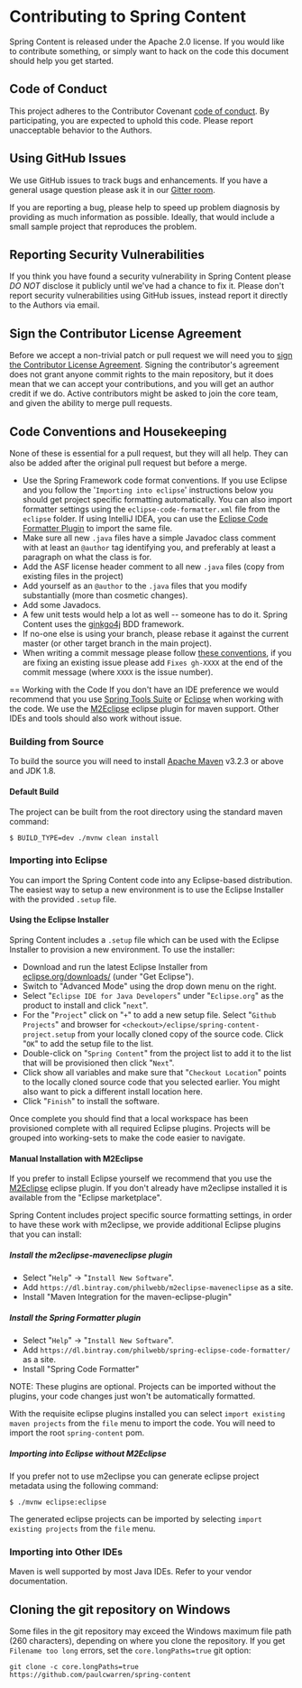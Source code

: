# Contributing to Spring Content

Spring Content is released under the Apache 2.0 license. If you would like to contribute
something, or simply want to hack on the code this document should help you get started.

## Code of Conduct
This project adheres to the Contributor Covenant [code of
conduct](CODE_OF_CONDUCT.md). By participating, you are expected to uphold this code. Please report
unacceptable behavior to the Authors.

## Using GitHub Issues
We use GitHub issues to track bugs and enhancements. If you have a general usage question
please ask it in our [Gitter room](https://gitter.im/spring-content/Lobby?utm_source=badge&utm_medium=badge&utm_campaign=pr-badge&utm_content=badge). 

If you are reporting a bug, please help to speed up problem diagnosis by providing as much
information as possible. Ideally, that would include a small sample project that reproduces the
problem.

## Reporting Security Vulnerabilities
If you think you have found a security vulnerability in Spring Content please *DO NOT*
disclose it publicly until we've had a chance to fix it. Please don't report security
vulnerabilities using GitHub issues, instead report it directly to the Authors via email.

## Sign the Contributor License Agreement
Before we accept a non-trivial patch or pull request we will need you to
[sign the Contributor License Agreement](https://cla-assistant.io/paulcwarren/spring-content).
Signing the contributor's agreement does not grant anyone commit rights to the main
repository, but it does mean that we can accept your contributions, and you will get an
author credit if we do.  Active contributors might be asked to join the core team, and
given the ability to merge pull requests.

## Code Conventions and Housekeeping
None of these is essential for a pull request, but they will all help.  They can also be
added after the original pull request but before a merge.

* Use the Spring Framework code format conventions. If you use Eclipse and you follow
  the '`Importing into eclipse`' instructions below you should get project specific
  formatting automatically. You can also import formatter settings using the
  `eclipse-code-formatter.xml` file from the `eclipse` folder. If using IntelliJ IDEA, you
  can use the [Eclipse Code Formatter Plugin](http://plugins.jetbrains.com/plugin/6546)
  to import the same file.
* Make sure all new `.java` files have a simple Javadoc class comment with at least an
  `@author` tag identifying you, and preferably at least a paragraph on what the class is
  for.
* Add the ASF license header comment to all new `.java` files (copy from existing files
  in the project)
* Add yourself as an `@author` to the `.java` files that you modify substantially (more
  than cosmetic changes).
* Add some Javadocs.
* A few unit tests would help a lot as well -- someone has to do it.  Spring Content uses the [ginkgo4j](https://github.com/paulcwarren/ginkgo4j) BDD framework.
* If no-one else is using your branch, please rebase it against the current master (or
  other target branch in the main project).
* When writing a commit message please follow [these conventions](http://tbaggery.com/2008/04/19/a-note-about-git-commit-messages.html),
  if you are fixing an existing issue please add `Fixes gh-XXXX` at the end of the commit
  message (where `XXXX` is the issue number).

== Working with the Code
If you don't have an IDE preference we would recommend that you use
[Spring Tools Suite](https://spring.io/tools/sts) or
[Eclipse](http://eclipse.org) when working with the code. We use the
[M2Eclipse](http://eclipse.org/m2e/) eclipse plugin for maven support. Other IDEs and tools
should also work without issue.

### Building from Source
To build the source you will need to install
[Apache Maven](https://maven.apache.org/run-maven/index.html) v3.2.3 or above and JDK 1.8.

#### Default Build
The project can be built from the root directory using the standard maven command:

```
$ BUILD_TYPE=dev ./mvnw clean install
```

### Importing into Eclipse
You can import the Spring Content code into any Eclipse-based distribution. The easiest
way to setup a new environment is to use the Eclipse Installer with the provided
`.setup` file.

#### Using the Eclipse Installer
Spring Content includes a `.setup` file which can be used with the Eclipse Installer to
provision a new environment. To use the installer:

* Download and run the latest Eclipse Installer from
  [eclipse.org/downloads/](http://www.eclipse.org/downloads/) (under "Get Eclipse").
* Switch to "Advanced Mode" using the drop down menu on the right.
* Select "`Eclipse IDE for Java Developers`" under "`Eclipse.org`" as the product to
  install and click "`next`".
* For the "`Project`" click on "`+`" to add a new setup file. Select "`Github Projects`"
  and browser for `<checkout>/eclipse/spring-content-project.setup` from your locally cloned
  copy of the source code. Click "`OK`" to add the setup file to the list.
* Double-click on "`Spring Content`" from the project list to add it to the list that will
  be provisioned then click "`Next`".
* Click show all variables and make sure that "`Checkout Location`" points to the locally
  cloned source code that you selected earlier. You might also want to pick a different
  install location here.
* Click "`Finish`" to install the software.

Once complete you should find that a local workspace has been provisioned complete with
all required Eclipse plugins. Projects will be grouped into working-sets to make the code
easier to navigate.

#### Manual Installation with M2Eclipse
If you prefer to install Eclipse yourself we recommend that you use the
[M2Eclipse](http://eclipse.org/m2e/) eclipse plugin. If you don't already have m2eclipse
installed it is available from the "Eclipse marketplace".

Spring Content includes project specific source formatting settings, in order to have these
work with m2eclipse, we provide additional Eclipse plugins that you can install:

##### Install the m2eclipse-maveneclipse plugin
* Select "`Help`" -> "`Install New Software`".
* Add `https://dl.bintray.com/philwebb/m2eclipse-maveneclipse` as a site.
* Install "Maven Integration for the maven-eclipse-plugin"

##### Install the Spring Formatter plugin
* Select "`Help`" -> "`Install New Software`".
* Add `https://dl.bintray.com/philwebb/spring-eclipse-code-formatter/` as a site.
* Install "Spring Code Formatter"

NOTE: These plugins are optional. Projects can be imported without the plugins, your code
changes just won't be automatically formatted.

With the requisite eclipse plugins installed you can select
`import existing maven projects` from the `file` menu to import the code. You will
need to import the root `spring-content` pom.

##### Importing into Eclipse without M2Eclipse
If you prefer not to use m2eclipse you can generate eclipse project metadata using the
following command:

```
$ ./mvnw eclipse:eclipse
```

The generated eclipse projects can be imported by selecting `import existing projects`
from the `file` menu.

### Importing into Other IDEs
Maven is well supported by most Java IDEs. Refer to your vendor documentation.

## Cloning the git repository on Windows
Some files in the git repository may exceed the Windows maximum file path (260
characters), depending on where you clone the repository. If you get `Filename too long`
errors, set the `core.longPaths=true` git option:

```
git clone -c core.longPaths=true https://github.com/paulcwarren/spring-content
```
